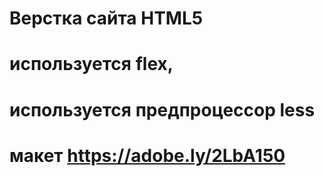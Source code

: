 # Верстка сайта HTML5
# используется flex,
# используется предпроцессор less

# макет https://adobe.ly/2LbA150

